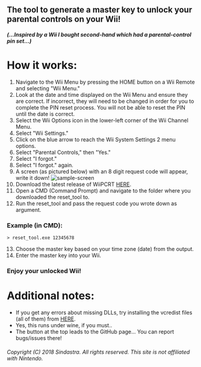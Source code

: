 ## The tool to generate a master key to unlock your parental controls on your Wii!

##### (...Inspired by a Wii I bought second-hand which had a parental-control pin set...)

# How it works:
1. Navigate to the Wii Menu by pressing the HOME button on a Wii Remote and selecting "Wii Menu."
2. Look at the date and time displayed on the Wii Menu and ensure they are correct. If incorrect, they will need to be changed in order for you to complete the PIN reset process. You will not be able to reset the PIN until the date is correct.
3. Select the Wii Options icon in the lower-left corner of the Wii Channel Menu.
4. Select "Wii Settings."
5. Click on the blue arrow to reach the Wii System Settings 2 menu options.
6. Select "Parental Controls," then "Yes."
7. Select "I forgot."
8. Select "I forgot." again.
9. A screen (as pictured below) with an 8 digit request code will appear, write it down!
![sample-screen](https://nintendo.com/consumer/assets/media/images/wii/en/ss-wii-confirmationnumber-270x228.png "Screen on your Wii")
10. Download the latest release of WiiPCRT [HERE](https://github.com/sindastra/WiiPCRT/releases).
11. Open a CMD (Command Prompt) and navigate to the folder where you downloaded the reset_tool to.
12. Run the reset_tool and pass the request code you wrote down as argument.

### Example (in CMD):
```
> reset_tool.exe 12345678
```

13. Choose the master key based on your time zone (date) from the output.
14. Enter the master key into your Wii.

### Enjoy your unlocked Wii!

# Additional notes:

* If you get any errors about missing DLLs, try installing the vcredist files (all of them) from [HERE](https://github.com/sindastra/WiiPCRT/releases).
* Yes, this runs under wine, if you must..
* The button at the top leads to the GitHub page... You can report bugs/issues there!

###### Copyright (C) 2018 Sindastra. All rights reserved. This site is not affiliated with Nintendo.
